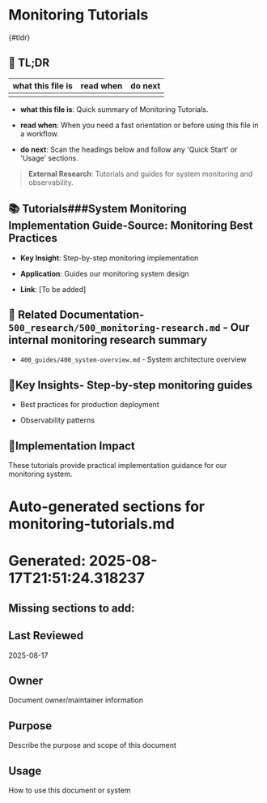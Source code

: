 <!-- CONTEXT_REFERENCE: 400_guides/400_cursor-context-engineering-guide.md -->
<!-- MODULE_REFERENCE: 400_guides/400_deployment-environment-guide.md -->
<!-- MODULE_REFERENCE: 400_guides/400_system-overview.md -->

# Monitoring Tutorials

{#tldr}

## 🔎 TL;DR

| what this file is | read when | do next |
|---|---|---|
|  |  |  |

- **what this file is**: Quick summary of Monitoring Tutorials.

- **read when**: When you need a fast orientation or before using this file in a workflow.

- **do next**: Scan the headings below and follow any 'Quick Start' or 'Usage' sections.

> **External Research**: Tutorials and guides for system monitoring and observability.

## 📚 **Tutorials**###**System Monitoring Implementation Guide**-**Source**: Monitoring Best Practices

- **Key Insight**: Step-by-step monitoring implementation

- **Application**: Guides our monitoring system design

- **Link**: [To be added]

## 🔗 **Related Documentation**- `500_research/500_monitoring-research.md` - Our internal monitoring research summary

- `400_guides/400_system-overview.md` - System architecture overview

## 📖**Key Insights**- Step-by-step monitoring guides

- Best practices for production deployment

- Observability patterns

## 🎯**Implementation Impact**

These tutorials provide practical implementation guidance for our monitoring system.

<!-- README_AUTOFIX_START -->
# Auto-generated sections for monitoring-tutorials.md
# Generated: 2025-08-17T21:51:24.318237

## Missing sections to add:

## Last Reviewed

2025-08-17

## Owner

Document owner/maintainer information

## Purpose

Describe the purpose and scope of this document

## Usage

How to use this document or system

<!-- README_AUTOFIX_END -->
